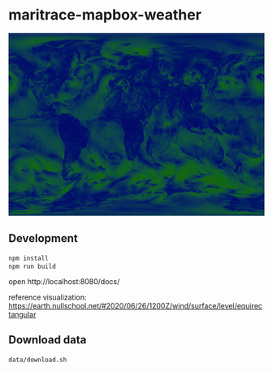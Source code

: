# maritrace-mapbox-weather

<img src="docs/screenshot@2x.jpg" alt="Screenshot" width="720" height="360">

## Development

```
npm install
npm run build
```

open http://localhost:8080/docs/

reference visualization: https://earth.nullschool.net/#2020/06/26/1200Z/wind/surface/level/equirectangular

## Download data

```
data/download.sh
```